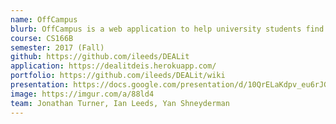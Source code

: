 ```yaml
---
name: OffCampus
blurb: OffCampus is a web application to help university students find and sublet their off-campus housing. We provide a plethora of features to make this process as easy and useful as possible, including direct messaging between users, advanced filters, reviews of homes, and more.
course: CS166B
semester: 2017 (Fall)
github: https://github.com/ileeds/DEALit
application: https://dealitdeis.herokuapp.com/
portfolio: https://github.com/ileeds/DEALit/wiki
presentation: https://docs.google.com/presentation/d/10QrELaKdpv_eu6rJGZX5z-rCIGE9q1txPGNOjufGDXE/edit?usp=sharing
image: https://imgur.com/a/88ld4
team: Jonathan Turner, Ian Leeds, Yan Shneyderman
---
```

